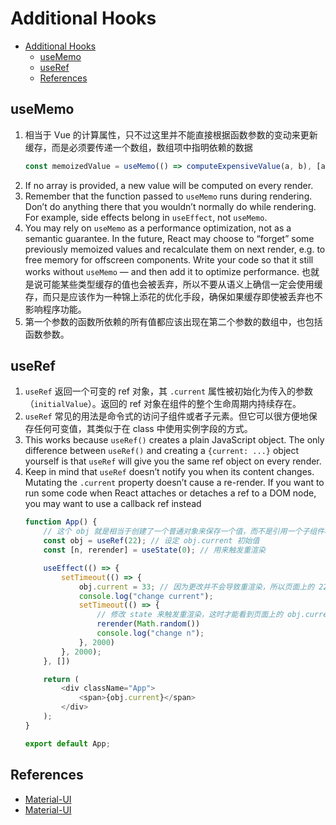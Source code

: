 # Additional Hooks

<!-- TOC -->

- [Additional Hooks](#additional-hooks)
    - [useMemo](#usememo)
    - [useRef](#useref)
    - [References](#references)

<!-- /TOC -->


## useMemo
1. 相当于 Vue 的计算属性，只不过这里并不能直接根据函数参数的变动来更新缓存，而是必须要传递一个数组，数组项中指明依赖的数据
    ```js
    const memoizedValue = useMemo(() => computeExpensiveValue(a, b), [a, b]);
    ```
2. If no array is provided, a new value will be computed on every render.
3. Remember that the function passed to `useMemo` runs during rendering. Don’t do anything there that you wouldn’t normally do while rendering. For example, side effects belong in `useEffect`, not `useMemo`.
4. You may rely on `useMemo` as a performance optimization, not as a semantic guarantee. In the future, React may choose to “forget” some previously memoized values and recalculate them on next render, e.g. to free memory for offscreen components. Write your code so that it still works without `useMemo` — and then add it to optimize performance. 也就是说可能某些类型缓存的值也会被丢弃，所以不要从语义上确信一定会使用缓存，而只是应该作为一种锦上添花的优化手段，确保如果缓存即使被丢弃也不影响程序功能。
5. 第一个参数的函数所依赖的所有值都应该出现在第二个参数的数组中，也包括函数参数。


## useRef
1. `useRef` 返回一个可变的 ref 对象，其 `.current` 属性被初始化为传入的参数（`initialValue`）。返回的 ref 对象在组件的整个生命周期内持续存在。
2. `useRef` 常见的用法是命令式的访问子组件或者子元素。但它可以很方便地保存任何可变值，其类似于在 class 中使用实例字段的方式。
3. This works because `useRef()` creates a plain JavaScript object. The only difference between `useRef()` and creating a `{current: ...}` object yourself is that `useRef` will give you the same ref object on every render.
4. Keep in mind that `useRef` doesn’t notify you when its content changes. Mutating the `.current` property doesn’t cause a re-render. If you want to run some code when React attaches or detaches a ref to a DOM node, you may want to use a callback ref instead
    ```js
    function App() {
        // 这个 obj 就是相当于创建了一个普通对象来保存一个值，而不是引用一个子组件和子元素以外的值
        const obj = useRef(22); // 设定 obj.current 初始值
        const [n, rerender] = useState(0); // 用来触发重渲染

        useEffect(() => {
            setTimeout(() => {
                obj.current = 33; // 因为更改并不会导致重渲染，所以页面上的 22 并不会变成 33 
                console.log("change current");
                setTimeout(() => {
                    // 修改 state 来触发重渲染，这时才能看到页面上的 obj.current 值发生变化
                    rerender(Math.random())
                    console.log("change n");
                }, 2000)
            }, 2000);
        }, [])

        return (
            <div className="App">
                <span>{obj.current}</span>
            </div>
        );
    }

    export default App;
    ```


## References
* [Material-UI](https://v4.mui.com/zh/api/typography/)
* [Material-UI](https://mui.com/material-ui/react-typography/)